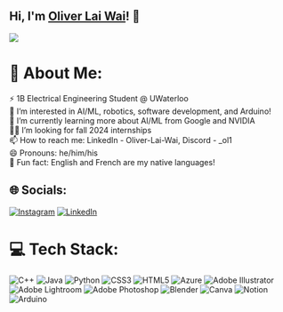 ## Hi, I'm [Oliver Lai Wai](https://www.linkedin.com/in/oliver-lai-wai/)! 👋

[![](https://visitcount.itsvg.in/api?id=o-lw&icon=0&color=1)](https://visitcount.itsvg.in)

# 💫 About Me:
⚡ 1B Electrical Engineering Student @ UWaterloo<br>👀 I’m interested in AI/ML, robotics, software development, and Arduino!<br>🌱 I’m currently learning more about AI/ML from Google and NVIDIA<br>👨‍💼 I’m looking for fall 2024 internships<br>📫 How to reach me: LinkedIn - Oliver-Lai-Wai, Discord - _ol1 <br>😄 Pronouns: he/him/his<br>🔎 Fun fact: English and French are my native languages!

## 🌐 Socials:
[![Instagram](https://img.shields.io/badge/Instagram-%23E4405F.svg?logo=Instagram&logoColor=white)](https://instagram.com/oliver_lw) [![LinkedIn](https://img.shields.io/badge/LinkedIn-%230077B5.svg?logo=linkedin&logoColor=white)](https://linkedin.com/in/Oliver-Lai-Wai) 

# 💻 Tech Stack:
![C++](https://img.shields.io/badge/c++-%2300599C.svg?style=for-the-badge&logo=c%2B%2B&logoColor=white) ![Java](https://img.shields.io/badge/java-%23ED8B00.svg?style=for-the-badge&logo=openjdk&logoColor=white) ![Python](https://img.shields.io/badge/python-3670A0?style=for-the-badge&logo=python&logoColor=ffdd54) ![CSS3](https://img.shields.io/badge/css3-%231572B6.svg?style=for-the-badge&logo=css3&logoColor=white) ![HTML5](https://img.shields.io/badge/html5-%23E34F26.svg?style=for-the-badge&logo=html5&logoColor=white) ![Azure](https://img.shields.io/badge/azure-%230072C6.svg?style=for-the-badge&logo=microsoftazure&logoColor=white) ![Adobe Illustrator](https://img.shields.io/badge/adobe%20illustrator-%23FF9A00.svg?style=for-the-badge&logo=adobe%20illustrator&logoColor=white) ![Adobe Lightroom](https://img.shields.io/badge/Adobe%20Lightroom-31A8FF.svg?style=for-the-badge&logo=Adobe%20Lightroom&logoColor=white) ![Adobe Photoshop](https://img.shields.io/badge/adobe%20photoshop-%2331A8FF.svg?style=for-the-badge&logo=adobe%20photoshop&logoColor=white) ![Blender](https://img.shields.io/badge/blender-%23F5792A.svg?style=for-the-badge&logo=blender&logoColor=white) ![Canva](https://img.shields.io/badge/Canva-%2300C4CC.svg?style=for-the-badge&logo=Canva&logoColor=white) ![Notion](https://img.shields.io/badge/Notion-%23000000.svg?style=for-the-badge&logo=notion&logoColor=white) ![Arduino](https://img.shields.io/badge/-Arduino-00979D?style=for-the-badge&logo=Arduino&logoColor=white)

